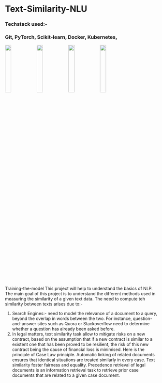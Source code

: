 # Text-Similarity-NLU
### Techstack used:-
### Git, PyTorch, Scikit-learn, Docker, Kubernetes, 
<image src="https://user-images.githubusercontent.com/89546195/225764006-ce83be94-53a6-4312-83a5-ff67b98788cf.png" width=20% height=20%> <image src="https://user-images.githubusercontent.com/89546195/225764357-ae84186d-8ad0-4e50-ba9d-d7bdf8e1f59f.png" width=20% height=20%> <image src="https://user-images.githubusercontent.com/89546195/225764601-6166b326-c5a1-4da1-8048-35586b9493bd.png" width=20% height=20%> <image src="https://user-images.githubusercontent.com/89546195/225764819-b70de06d-364d-450a-8e99-d475c2f88334.png" width=20% height=20%> 

Training-the-model
This project will help to understand the basics of NLP. The main goal of  this project is to understand the different methods used in measuring the similarity of a given text data. 
The need to compute teh similarity between texts arises due to:-
1) Search Engines:- need to model the relevance of a document to a query, beyond the overlap in words between the two. For instance, question-and-answer sites such as Quora or Stackoverflow need to determine whether a question has already been asked before.
2) In legal matters, text similarity task allow to mitigate risks on a new contract, based on the assumption that if a new contract is similar to a existent one that has been proved to be resilient, the risk of this new contract being the cause of financial loss is minimised. Here is the principle of Case Law principle. Automatic linking of related documents ensures that identical situations are treated similarly in every case. Text similarity foster fairness and equality. Precedence retrieval of legal documents is an information retrieval task to retrieve prior case documents that are related to a given case document.

